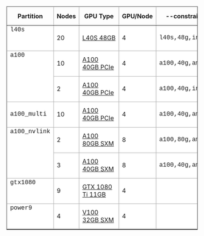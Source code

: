 <table border="1" cellpadding="1" cellspacing="1">
	<thead>
		<tr>
			<th scope="col" style="width: 69px; border-color: rgb(170, 170, 170);">Partition</th>
			<th scope="col" style="width: 33px; border-color: rgb(170, 170, 170);">Nodes</th>
			<th scope="col" style="width: 105px; border-color: rgb(170, 170, 170);">GPU Type</th>
			<th scope="col" style="width: 69px; border-color: rgb(170, 170, 170);">GPU/Node</th>
			<th scope="col" style="width: 87px; white-space: nowrap; border-color: rgb(170, 170, 170);">--constraint</th>
			<th scope="col" style="white-space: nowrap; border-color: rgb(170, 170, 170);">Host Architecture</th>
			<th scope="col" style="width: 83px; border-color: rgb(170, 170, 170);">Core/Node</th>
			<th scope="col" style="width: 83px; border-color: rgb(170, 170, 170);">Max Core/GPU</th>
			<th scope="col" style="width: 119px; border-color: rgb(170, 170, 170);">Mem/Node</th>
			<th scope="col" style="border-color: rgb(170, 170, 170);">Mem/Core</th>
			<th scope="col" style="width: 79px; border-color: rgb(170, 170, 170);">Scratch</th>
			<th scope="col" style="width: 130px; border-color: rgb(170, 170, 170);">Network</th>
			<th scope="col" style="width: 130px; border-color: rgb(170, 170, 170);">Nodes</th>
		</tr>
	</thead>
	<tbody>
		<tr>
			<td colspan="1" style="width: 69px; vertical-align: baseline; background-color: rgb(255, 255, 255); border-color: rgb(170, 170, 170);"><span style="font-family:courier new,courier,monospace;">l40s</span></td>
			<td style="width: 33px; background-color: rgb(255, 255, 255); border-color: rgb(170, 170, 170);">20</td>
			<td style="width: 105px; background-color: rgb(255, 255, 255); border-color: rgb(170, 170, 170);"><a href="https://www.nvidia.com/en-us/data-center/l40s/">L40S&nbsp;48GB</a></td>
			<td style="width: 69px; background-color: rgb(255, 255, 255); border-color: rgb(170, 170, 170);">4</td>
			<td style="width: 87px; background-color: rgb(255, 255, 255); border-color: rgb(170, 170, 170);"><span style="font-family:courier new,courier,monospace;">l40s,48g,intel</span></td>
			<td style="width: 105px; background-color: rgb(255, 255, 255); border-color: rgb(170, 170, 170);"><a href="https://www.intel.com/content/www/us/en/products/sku/232383/intel-xeon-platinum-8462y-processor-60m-cache-2-80-ghz/specifications.html">Intel Xeon Platinum 8462Y+</a></td>
			<td style="width: 83px; background-color: rgb(255, 255, 255); border-color: rgb(170, 170, 170);">64</td>
			<td style="width: 83px; background-color: rgb(255, 255, 255); border-color: rgb(170, 170, 170);">16</td>
			<td style="width: 119px; background-color: rgb(255, 255, 255); border-color: rgb(170, 170, 170);">512 GB</td>
			<td style="width: 54px; background-color: rgb(255, 255, 255); border-color: rgb(170, 170, 170);">8 GB</td>
			<td style="width: 79px; background-color: rgb(255, 255, 255); border-color: rgb(170, 170, 170);">7 TB NVMe</td>
			<td style="width: 130px; background-color: rgb(255, 255, 255); border-color: rgb(170, 170, 170);">10GbE</td>
			<td style="width: 130px; background-color: rgb(255, 255, 255); border-color: rgb(170, 170, 170);">gpu-n[55-74]</td>
		</tr>
		<tr>
			<td colspan="1" rowspan="2" style="vertical-align: top; width: 69px; background-color: rgb(255, 255, 255); border-color: rgb(170, 170, 170);"><span style="font-family:courier new,courier,monospace;">a100</span></td>
			<td style="width: 33px; background-color: rgb(255, 255, 255); border-color: rgb(170, 170, 170);">10</td>
			<td style="width: 105px; background-color: rgb(255, 255, 255); border-color: rgb(170, 170, 170);"><a href="https://www.nvidia.com/en-us/data-center/a100/">A100 40GB PCIe</a></td>
			<td style="width: 69px; background-color: rgb(255, 255, 255); border-color: rgb(170, 170, 170);">4</td>
			<td style="width: 87px; background-color: rgb(255, 255, 255); border-color: rgb(170, 170, 170);"><span style="font-family:courier new,courier,monospace;">a100,40g,amd</span></td>
			<td style="width: 105px; background-color: rgb(255, 255, 255); border-color: rgb(170, 170, 170);"><a href="https://www.amd.com/en/products/cpu/amd-epyc-7742">AMD EPYC 7742 (Rome)</a></td>
			<td style="width: 83px; background-color: rgb(255, 255, 255); border-color: rgb(170, 170, 170);">64</td>
			<td style="width: 83px; background-color: rgb(255, 255, 255); border-color: rgb(170, 170, 170);">16</td>
			<td style="width: 119px; background-color: rgb(255, 255, 255); border-color: rgb(170, 170, 170);">512 GB</td>
			<td style="width: 54px; background-color: rgb(255, 255, 255); border-color: rgb(170, 170, 170);">8 GB</td>
			<td style="width: 79px; background-color: rgb(255, 255, 255); border-color: rgb(170, 170, 170);">2 TB NVMe</td>
			<td style="width: 130px; background-color: rgb(255, 255, 255); border-color: rgb(170, 170, 170);">HDR200; 10GbE</td>
			<td style="width: 130px; background-color: rgb(255, 255, 255); border-color: rgb(170, 170, 170);">gpu-n[35-44]</td>
		</tr>
		<tr>
			<td style="width: 33px; background-color: rgb(255, 255, 255); border-color: rgb(170, 170, 170);">2</td>
			<td style="width: 105px; background-color: rgb(255, 255, 255); border-color: rgb(170, 170, 170);"><a href="https://www.nvidia.com/en-us/data-center/a100/">A100 40GB PCIe</a></td>
			<td style="width: 69px; background-color: rgb(255, 255, 255); border-color: rgb(170, 170, 170);">4</td>
			<td style="width: 87px; background-color: rgb(255, 255, 255); border-color: rgb(170, 170, 170);"><span style="font-family:courier new,courier,monospace;">a100,40g,intel</span></td>
			<td style="width: 105px; background-color: rgb(255, 255, 255); border-color: rgb(170, 170, 170);"><a href="https://www.intel.com/content/www/us/en/products/sku/199354/intel-xeon-gold-5220r-processor-35-75m-cache-2-20-ghz/specifications.html">Intel Xeon Gold 5220R (Cascade Lake)</a></td>
			<td style="width: 83px; background-color: rgb(255, 255, 255); border-color: rgb(170, 170, 170);">48</td>
			<td style="width: 83px; background-color: rgb(255, 255, 255); border-color: rgb(170, 170, 170);">12</td>
			<td style="width: 119px; background-color: rgb(255, 255, 255); border-color: rgb(170, 170, 170);">384 GB</td>
			<td style="width: 54px; background-color: rgb(255, 255, 255); border-color: rgb(170, 170, 170);">8 GB</td>
			<td style="width: 79px; background-color: rgb(255, 255, 255); border-color: rgb(170, 170, 170);">1 TB NVMe</td>
			<td style="width: 130px; background-color: rgb(255, 255, 255); border-color: rgb(170, 170, 170);">10GbE</td>
			<td style="width: 130px; background-color: rgb(255, 255, 255); border-color: rgb(170, 170, 170);">gpu-n[33-34]</td>
		</tr>
		<tr>
			<td style="width: 69px; background-color: rgb(255, 255, 255); border-color: rgb(170, 170, 170);"><span style="font-family:courier new,courier,monospace;">a100_multi</span></td>
			<td style="width: 33px; background-color: rgb(255, 255, 255); border-color: rgb(170, 170, 170);">10</td>
			<td style="width: 105px; background-color: rgb(255, 255, 255); border-color: rgb(170, 170, 170);"><a href="https://www.nvidia.com/en-us/data-center/a100/">A100 40GB PCIe</a></td>
			<td style="width: 69px; background-color: rgb(255, 255, 255); border-color: rgb(170, 170, 170);">4</td>
			<td style="width: 87px; background-color: rgb(255, 255, 255); border-color: rgb(170, 170, 170);"><span style="font-family:courier new,courier,monospace;">a100,40g,amd</span></td>
			<td style="width: 105px; background-color: rgb(255, 255, 255); border-color: rgb(170, 170, 170);"><a href="https://www.amd.com/en/products/cpu/amd-epyc-7742">AMD EPYC 7742 (Rome)</a></td>
			<td style="width: 83px; background-color: rgb(255, 255, 255); border-color: rgb(170, 170, 170);">64</td>
			<td style="width: 83px; background-color: rgb(255, 255, 255); border-color: rgb(170, 170, 170);">16</td>
			<td style="width: 119px; background-color: rgb(255, 255, 255); border-color: rgb(170, 170, 170);">512 GB</td>
			<td style="width: 54px; background-color: rgb(255, 255, 255); border-color: rgb(170, 170, 170);">8 GB</td>
			<td style="width: 79px; background-color: rgb(255, 255, 255); border-color: rgb(170, 170, 170);">2 TB NVMe</td>
			<td style="width: 130px; background-color: rgb(255, 255, 255); border-color: rgb(170, 170, 170);">HDR200; 10GbE</td>
			<td style="width: 130px; background-color: rgb(255, 255, 255); border-color: rgb(170, 170, 170);">gpu-n[45-54]</td>
		</tr>
		<tr>
			<td colspan="1" rowspan="2" style="width: 69px; vertical-align: baseline; background-color: rgb(255, 255, 255); border-color: rgb(170, 170, 170);"><span style="font-family:courier new,courier,monospace;">a100_nvlink</span></td>
			<td style="width: 33px; background-color: rgb(255, 255, 255); border-color: rgb(170, 170, 170);">2</td>
			<td style="width: 105px; background-color: rgb(255, 255, 255); border-color: rgb(170, 170, 170);"><a href="https://www.nvidia.com/en-us/data-center/a100/">A100 80GB SXM</a></td>
			<td style="width: 69px; background-color: rgb(255, 255, 255); border-color: rgb(170, 170, 170);">8</td>
			<td style="width: 87px; background-color: rgb(255, 255, 255); border-color: rgb(170, 170, 170);"><span style="font-family:courier new,courier,monospace;">a100,80g,amd</span></td>
			<td style="width: 105px; background-color: rgb(255, 255, 255); border-color: rgb(170, 170, 170);"><a href="https://www.amd.com/en/products/cpu/amd-epyc-7742">AMD EPYC 7742 (Rome)</a></td>
			<td style="width: 83px; background-color: rgb(255, 255, 255); border-color: rgb(170, 170, 170);">128</td>
			<td style="width: 83px; background-color: rgb(255, 255, 255); border-color: rgb(170, 170, 170);">16</td>
			<td style="width: 119px; background-color: rgb(255, 255, 255); border-color: rgb(170, 170, 170);">1 TB</td>
			<td style="width: 54px; background-color: rgb(255, 255, 255); border-color: rgb(170, 170, 170);">8 GB</td>
			<td style="width: 79px; background-color: rgb(255, 255, 255); border-color: rgb(170, 170, 170);">2 TB NVMe</td>
			<td style="width: 130px; background-color: rgb(255, 255, 255); border-color: rgb(170, 170, 170);">HDR200; 10GbE</td>
			<td style="width: 130px; background-color: rgb(255, 255, 255); border-color: rgb(170, 170, 170);">gpu-n[31-32]</td>
		</tr>
		<tr>
			<td style="width: 33px; background-color: rgb(255, 255, 255); border-color: rgb(170, 170, 170);">3</td>
			<td style="width: 105px; background-color: rgb(255, 255, 255); border-color: rgb(170, 170, 170);"><a href="https://www.nvidia.com/en-us/data-center/a100/">A100 40GB SXM</a></td>
			<td style="width: 69px; background-color: rgb(255, 255, 255); border-color: rgb(170, 170, 170);">8</td>
			<td style="width: 87px; background-color: rgb(255, 255, 255); border-color: rgb(170, 170, 170);"><span style="font-family:courier new,courier,monospace;">a100,40g,amd</span></td>
			<td style="width: 105px; background-color: rgb(255, 255, 255); border-color: rgb(170, 170, 170);"><a href="https://www.amd.com/en/products/cpu/amd-epyc-7742">AMD EPYC 7742 (Rome)</a></td>
			<td style="width: 83px; background-color: rgb(255, 255, 255); border-color: rgb(170, 170, 170);">128</td>
			<td style="width: 83px; background-color: rgb(255, 255, 255); border-color: rgb(170, 170, 170);">16</td>
			<td style="width: 119px; background-color: rgb(255, 255, 255); border-color: rgb(170, 170, 170);">1 TB</td>
			<td style="width: 54px; background-color: rgb(255, 255, 255); border-color: rgb(170, 170, 170);">8 GB</td>
			<td style="width: 79px; background-color: rgb(255, 255, 255); border-color: rgb(170, 170, 170);">12 TB NVMe</td>
			<td style="width: 130px; background-color: rgb(255, 255, 255); border-color: rgb(170, 170, 170);">HDR200; 10GbE</td>
			<td style="width: 130px; background-color: rgb(255, 255, 255); border-color: rgb(170, 170, 170);">gpu-n[28-30]</td>
		</tr>
		<tr>
			<td colspan="1" style="width: 69px; vertical-align: baseline; background-color: rgb(255, 255, 255); border-color: rgb(170, 170, 170);"><span style="font-family:courier new,courier,monospace;">gtx1080</span></td>
			<td style="width: 33px; background-color: rgb(255, 255, 255); border-color: rgb(170, 170, 170);">9</td>
			<td style="width: 105px; background-color: rgb(255, 255, 255); border-color: rgb(170, 170, 170);"><a href="https://www.nvidia.com/en-gb/geforce/graphics-cards/geforce-gtx-1080-ti/specifications/">GTX 1080 Ti&nbsp;11GB</a></td>
			<td style="width: 69px; background-color: rgb(255, 255, 255); border-color: rgb(170, 170, 170);">4</td>
			<td style="width: 87px; background-color: rgb(255, 255, 255); border-color: rgb(170, 170, 170);">&nbsp;</td>
			<td style="width: 105px; background-color: rgb(255, 255, 255); border-color: rgb(170, 170, 170);"><a href="https://ark.intel.com/content/www/us/en/ark/products/123551/intel-xeon-silver-4112-processor-8-25m-cache-2-60-ghz.html">Intel Xeon Silver 4112 (Skylake)</a></td>
			<td style="width: 83px; background-color: rgb(255, 255, 255); border-color: rgb(170, 170, 170);">8</td>
			<td style="width: 83px; background-color: rgb(255, 255, 255); border-color: rgb(170, 170, 170);">2</td>
			<td style="width: 119px; background-color: rgb(255, 255, 255); border-color: rgb(170, 170, 170);">96 GB</td>
			<td style="width: 54px; background-color: rgb(255, 255, 255); border-color: rgb(170, 170, 170);">12 GB</td>
			<td style="width: 79px; background-color: rgb(255, 255, 255); border-color: rgb(170, 170, 170);">480 GB SSD</td>
			<td style="width: 130px; background-color: rgb(255, 255, 255); border-color: rgb(170, 170, 170);">10GbE</td>
			<td style="width: 130px; background-color: rgb(255, 255, 255); border-color: rgb(170, 170, 170);">gpu-n[17-25]</td>
		</tr>
		<tr>
			<td colspan="1" style="width: 69px; vertical-align: baseline; background-color: rgb(255, 255, 255); border-color: rgb(170, 170, 170);"><span style="font-family:courier new,courier,monospace;">power9</span></td>
			<td style="width: 33px; background-color: rgb(255, 255, 255); border-color: rgb(170, 170, 170);">4</td>
			<td style="width: 105px; background-color: rgb(255, 255, 255); border-color: rgb(170, 170, 170);"><a href="https://www.nvidia.com/en-gb/data-center/tesla-v100/">V100 32GB SXM</a></td>
			<td style="width: 69px; background-color: rgb(255, 255, 255); border-color: rgb(170, 170, 170);">4</td>
			<td style="width: 87px; background-color: rgb(255, 255, 255); border-color: rgb(170, 170, 170);">&nbsp;</td>
			<td style="width: 105px; background-color: rgb(255, 255, 255); border-color: rgb(170, 170, 170);"><a href="https://www.ibm.com/downloads/cas/6PRDKRJ0">IBM Power System AC922</a></td>
			<td style="width: 83px; background-color: rgb(255, 255, 255); border-color: rgb(170, 170, 170);">128 threads</td>
			<td style="width: 83px; background-color: rgb(255, 255, 255); border-color: rgb(170, 170, 170);">16</td>
			<td style="width: 119px; background-color: rgb(255, 255, 255); border-color: rgb(170, 170, 170);">512 GB</td>
			<td style="width: 54px; background-color: rgb(255, 255, 255); border-color: rgb(170, 170, 170);">4 GB</td>
			<td style="width: 79px; background-color: rgb(255, 255, 255); border-color: rgb(170, 170, 170);">1 TB SSD</td>
			<td style="width: 130px; background-color: rgb(255, 255, 255); border-color: rgb(170, 170, 170);">HDR100; 10GbE</td>
			<td style="width: 130px; background-color: rgb(255, 255, 255); border-color: rgb(170, 170, 170);">ppc-n[0-4]</td>
		</tr>
	</tbody>
</table>

